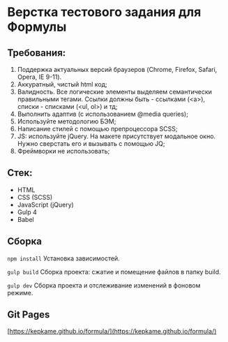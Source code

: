 # Верстка тестового задания для Формулы

## Требования:

1.	Поддержка актуальных версий браузеров (Chrome, Firefox, Safari, Opera, IE 9-11).
2.	Аккуратный, чистый html код;
3.	Валидность. Все логические элементы выделяем семантически правильными тегами. Ссылки должны быть - ссылками (&lt;a&gt;), списки - списками (&lt;ul, ol&gt;) и тд;
4.	Выполнить адаптив (с использованием @media queries);
5.	Используйте методологию БЭМ;
6.	Написание стилей с помощью препроцессора SCSS;
7.	JS: используйте jQuery. На макете присутствует модальное окно. Нужно сверстать его и вызывать с помощью JQ;
8.	Фреймворки не использовать;

## Стек:

- HTML
- CSS (SCSS)
- JavaScript (jQuery)
- Gulp 4
- Babel

## Сборка

```npm install``` Установка зависимостей.

```gulp build``` Сборка проекта: сжатие и помещение файлов в папку build.

```gulp dev``` Сборка проекта и отслеживание изменений в фоновом режиме.

## Git Pages

[https://kepkame.github.io/formula/](https://kepkame.github.io/formula/)
